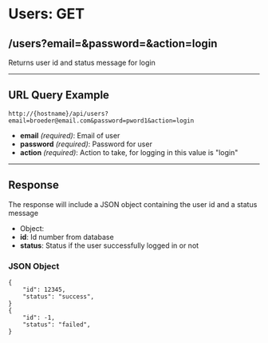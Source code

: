 # Users: GET

## /users?email=&password=&action=login

Returns user id and status message for login

---

## URL Query Example

```
http://{hostname}/api/users?email=broeder@email.com&password=pword1&action=login
```

- **email** *(required)*: Email of user
- **password** *(required)*: Password for user
- **action** *(required)*: Action to take, for logging in this value is "login"

---

## Response

The response will include a JSON object containing the user id and a status message

- Object:
 - **id**: Id number from database
 - **status**: Status if the user successfully logged in or not

### JSON Object

```
{
	"id": 12345,
    "status": "success",
}
{
	"id": -1,
    "status": "failed",
}
```
